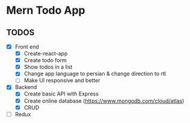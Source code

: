 # Mern Todo App

## TODOS

- [x] Front end
  - [x] Create-react-app
  - [x] Create todo form
  - [x] Show todos in a list
  - [x] Change app language to persian & change direction to rtl
  - [ ] Make UI responsive and better
- [x] Backend
  - [x] Create basic API with Express
  - [x] Create online database (https://www.mongodb.com/cloud/atlas)
  - [x] CRUD
- [ ] Redux
